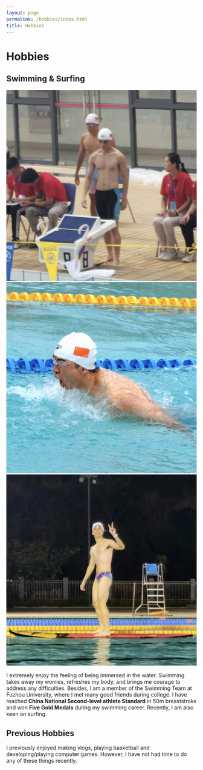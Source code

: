 ```yaml
---
layout: page
permalink: /hobbies/index.html
title: Hobbies
---
```


# Hobbies

## Swimming & Surfing

<div class="third">
<img src="/images/swimming1.JPG">
<img src="/images/swimming2.JPG">
<img src="/images/surfing1.JPG">
</div>


I extremely enjoy the feeling of being immersed in the water. Swimming takes away my worries, refreshes my body, and brings me courage to address any difficulties. Besides, I am a member of the Swimming Team at Fuzhou University, where I met many good friends during college. I have reached **China National Second-level athlete Standard** in 50m breaststroke and won **Five Gold Medals** during my swimming career. Recently, I am also keen on surfing.

## Previous Hobbies

I previously enjoyed making vlogs, playing basketball and developing/playing computer games. However, I have not had time to do any of these things recently.
